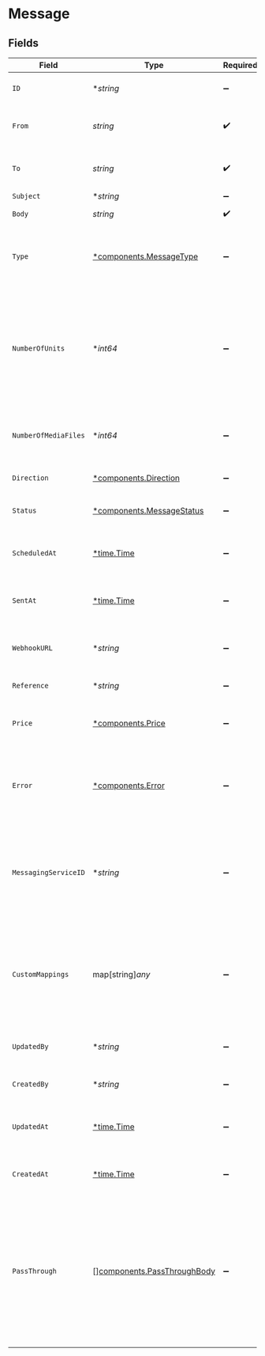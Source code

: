 # Message


## Fields

| Field                                                                                                                                                   | Type                                                                                                                                                    | Required                                                                                                                                                | Description                                                                                                                                             | Example                                                                                                                                                 |
| ------------------------------------------------------------------------------------------------------------------------------------------------------- | ------------------------------------------------------------------------------------------------------------------------------------------------------- | ------------------------------------------------------------------------------------------------------------------------------------------------------- | ------------------------------------------------------------------------------------------------------------------------------------------------------- | ------------------------------------------------------------------------------------------------------------------------------------------------------- |
| `ID`                                                                                                                                                    | **string*                                                                                                                                               | :heavy_minus_sign:                                                                                                                                      | A unique identifier for an object.                                                                                                                      | 12345                                                                                                                                                   |
| `From`                                                                                                                                                  | *string*                                                                                                                                                | :heavy_check_mark:                                                                                                                                      | The phone number that initiated the message.                                                                                                            | +15017122661                                                                                                                                            |
| `To`                                                                                                                                                    | *string*                                                                                                                                                | :heavy_check_mark:                                                                                                                                      | The phone number that received the message.                                                                                                             | +15017122662                                                                                                                                            |
| `Subject`                                                                                                                                               | **string*                                                                                                                                               | :heavy_minus_sign:                                                                                                                                      | N/A                                                                                                                                                     | Picture                                                                                                                                                 |
| `Body`                                                                                                                                                  | *string*                                                                                                                                                | :heavy_check_mark:                                                                                                                                      | The message text.                                                                                                                                       | Hi! How are you doing?                                                                                                                                  |
| `Type`                                                                                                                                                  | [*components.MessageType](../../models/components/messagetype.md)                                                                                       | :heavy_minus_sign:                                                                                                                                      | Set to sms for SMS messages and mms for MMS messages.                                                                                                   | sms                                                                                                                                                     |
| `NumberOfUnits`                                                                                                                                         | **int64*                                                                                                                                                | :heavy_minus_sign:                                                                                                                                      | The number of units that make up the complete message. Messages can be split up due to the constraints of the message size.                             | 1                                                                                                                                                       |
| `NumberOfMediaFiles`                                                                                                                                    | **int64*                                                                                                                                                | :heavy_minus_sign:                                                                                                                                      | The number of media files associated with the message.                                                                                                  | 1                                                                                                                                                       |
| `Direction`                                                                                                                                             | [*components.Direction](../../models/components/direction.md)                                                                                           | :heavy_minus_sign:                                                                                                                                      | The direction of the message.                                                                                                                           | outbound-api                                                                                                                                            |
| `Status`                                                                                                                                                | [*components.MessageStatus](../../models/components/messagestatus.md)                                                                                   | :heavy_minus_sign:                                                                                                                                      | Status of the delivery of the message.                                                                                                                  | sent                                                                                                                                                    |
| `ScheduledAt`                                                                                                                                           | [*time.Time](https://pkg.go.dev/time#Time)                                                                                                              | :heavy_minus_sign:                                                                                                                                      | The scheduled date and time of the message.                                                                                                             | 2020-09-30T07:43:32.000Z                                                                                                                                |
| `SentAt`                                                                                                                                                | [*time.Time](https://pkg.go.dev/time#Time)                                                                                                              | :heavy_minus_sign:                                                                                                                                      | The date and time that the message was sent                                                                                                             | 2020-09-30T07:43:32.000Z                                                                                                                                |
| `WebhookURL`                                                                                                                                            | **string*                                                                                                                                               | :heavy_minus_sign:                                                                                                                                      | Define a webhook to receive delivery notifications.                                                                                                     | https://unify.apideck.com/webhook/webhooks/eyz329dkffdl4949/x/sms                                                                                       |
| `Reference`                                                                                                                                             | **string*                                                                                                                                               | :heavy_minus_sign:                                                                                                                                      | A client reference.                                                                                                                                     | CUST001                                                                                                                                                 |
| `Price`                                                                                                                                                 | [*components.Price](../../models/components/price.md)                                                                                                   | :heavy_minus_sign:                                                                                                                                      | Price of the message.                                                                                                                                   | {<br/>"per_unit": "0.01",<br/>"total_amount": "0.01",<br/>"currency": "USD"<br/>}                                                                       |
| `Error`                                                                                                                                                 | [*components.Error](../../models/components/error.md)                                                                                                   | :heavy_minus_sign:                                                                                                                                      | The error returned if your message status is failed or undelivered.                                                                                     | {<br/>"code": "X1",<br/>"message": "Something went wrong"<br/>}                                                                                         |
| `MessagingServiceID`                                                                                                                                    | **string*                                                                                                                                               | :heavy_minus_sign:                                                                                                                                      | The ID of the Messaging Service used with the message. In case of Plivo this links to the Powerpack ID.                                                 | 123456                                                                                                                                                  |
| `CustomMappings`                                                                                                                                        | map[string]*any*                                                                                                                                        | :heavy_minus_sign:                                                                                                                                      | When custom mappings are configured on the resource, the result is included here.                                                                       |                                                                                                                                                         |
| `UpdatedBy`                                                                                                                                             | **string*                                                                                                                                               | :heavy_minus_sign:                                                                                                                                      | The user who last updated the object.                                                                                                                   | 12345                                                                                                                                                   |
| `CreatedBy`                                                                                                                                             | **string*                                                                                                                                               | :heavy_minus_sign:                                                                                                                                      | The user who created the object.                                                                                                                        | 12345                                                                                                                                                   |
| `UpdatedAt`                                                                                                                                             | [*time.Time](https://pkg.go.dev/time#Time)                                                                                                              | :heavy_minus_sign:                                                                                                                                      | The date and time when the object was last updated.                                                                                                     | 2020-09-30T07:43:32.000Z                                                                                                                                |
| `CreatedAt`                                                                                                                                             | [*time.Time](https://pkg.go.dev/time#Time)                                                                                                              | :heavy_minus_sign:                                                                                                                                      | The date and time when the object was created.                                                                                                          | 2020-09-30T07:43:32.000Z                                                                                                                                |
| `PassThrough`                                                                                                                                           | [][components.PassThroughBody](../../models/components/passthroughbody.md)                                                                              | :heavy_minus_sign:                                                                                                                                      | The pass_through property allows passing service-specific, custom data or structured modifications in request body when creating or updating resources. |                                                                                                                                                         |